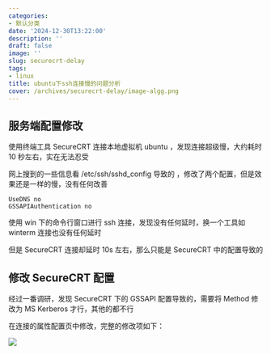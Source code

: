 ```yaml
---
categories:
- 默认分类
date: '2024-12-30T13:22:00'
description: ''
draft: false
image: ''
slug: securecrt-delay
tags:
- linux
title: ubuntu下ssh连接慢的问题分析
cover: /archives/securecrt-delay/image-algg.png
---
```


## 服务端配置修改

使用终端工具 SecureCRT 连接本地虚拟机 ubuntu ，发现连接超级慢，大约耗时 10 秒左右，实在无法忍受

网上搜到的一些信息看 /etc/ssh/sshd\_config 导致的 ，修改了两个配置，但是效果还是一样的慢，没有任何改善

```shell
UseDNS no
GSSAPIAuthentication no
```

使用 win 下的命令行窗口进行 ssh 连接，发现没有任何延时，换一个工具如 winterm 连接也没有任何延时

但是 SecureCRT 连接却延时 10s 左右，那么只能是 SecureCRT 中的配置导致的

## 修改 SecureCRT 配置

经过一番调研，发现 SecureCRT 下的 GSSAPI 配置导致的，需要将 Method 修改为 MS Kerberos 才行，其他的都不行

在连接的属性配置页中修改，完整的修改项如下：

![](/archives/securecrt-delay/image-algg.png)
